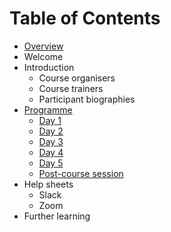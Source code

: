 # Table of Contents

- [Overview](overview.md)
- Welcome
- Introduction
  - Course organisers
  - Course trainers
  - Participant biographies
- [Programme](programme.md)
  - [Day 1](programme.md#day-1--4-october-2021)
  - [Day 2](programme.md#day-2--5-october-2021)
  - [Day 3](programme.md#day-3--6-october-2021)
  - [Day 4](programme.md#day-4--7-october-2021)
  - [Day 5](programme.md#day-5--8-october-2021)
  - [Post-course session](programme.md#post-course-session--17-november-2021)
- Help sheets
  - Slack
  - Zoom
- Further learning 
